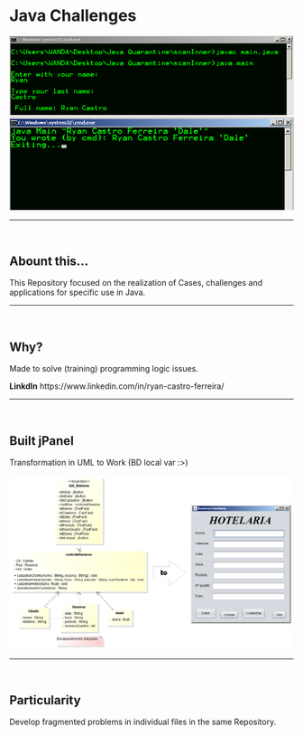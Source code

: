 <h1>Java Challenges</h1>
<img src="img/ScreenS-InnerScanner-on-CMD.PNG">
<img src="img/ScreenS-Param-on-CMD.PNG">

<hr><br>
<h2>Abount this...</h2>
<p>This Repository focused on the realization of Cases, challenges and applications for specific use in Java.</p>

<hr><br>
<h2>Why?</h2>
<p>Made to solve (training) programming logic issues.</p>
<blue><b>LinkdIn</b></blue> https://www.linkedin.com/in/ryan-castro-ferreira/

<hr><br>
<h2>Built jPanel</h2>
<p>Transformation in UML to Work (BD local var :>) </p>
<img src="reservaHotelaria/astah/Diagrama de Classes.PNG">

<hr><br>
<h2>Particularity</h2>
<p>Develop fragmented problems in individual files in the same Repository.</p>